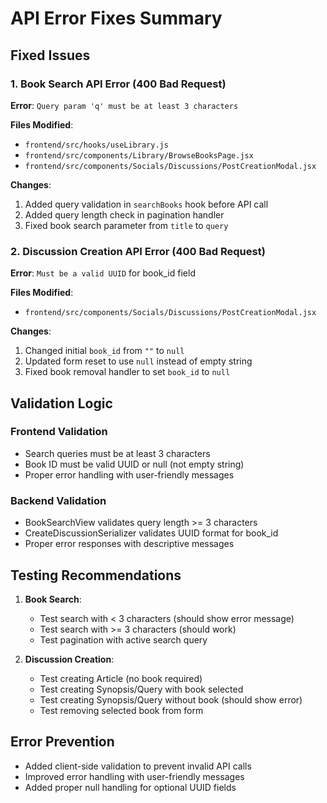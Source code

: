 # API Error Fixes Summary

## Fixed Issues

### 1. Book Search API Error (400 Bad Request)
**Error**: `Query param 'q' must be at least 3 characters`

**Files Modified**:
- `frontend/src/hooks/useLibrary.js`
- `frontend/src/components/Library/BrowseBooksPage.jsx`  
- `frontend/src/components/Socials/Discussions/PostCreationModal.jsx`

**Changes**:
1. Added query validation in `searchBooks` hook before API call
2. Added query length check in pagination handler
3. Fixed book search parameter from `title` to `query`

### 2. Discussion Creation API Error (400 Bad Request)
**Error**: `Must be a valid UUID` for book_id field

**Files Modified**:
- `frontend/src/components/Socials/Discussions/PostCreationModal.jsx`

**Changes**:
1. Changed initial `book_id` from `""` to `null`
2. Updated form reset to use `null` instead of empty string
3. Fixed book removal handler to set `book_id` to `null`

## Validation Logic

### Frontend Validation
- Search queries must be at least 3 characters
- Book ID must be valid UUID or null (not empty string)
- Proper error handling with user-friendly messages

### Backend Validation
- BookSearchView validates query length >= 3 characters
- CreateDiscussionSerializer validates UUID format for book_id
- Proper error responses with descriptive messages

## Testing Recommendations

1. **Book Search**:
   - Test search with < 3 characters (should show error message)
   - Test search with >= 3 characters (should work)
   - Test pagination with active search query

2. **Discussion Creation**:
   - Test creating Article (no book required)
   - Test creating Synopsis/Query with book selected
   - Test creating Synopsis/Query without book (should show error)
   - Test removing selected book from form

## Error Prevention

- Added client-side validation to prevent invalid API calls
- Improved error handling with user-friendly messages
- Added proper null handling for optional UUID fields
